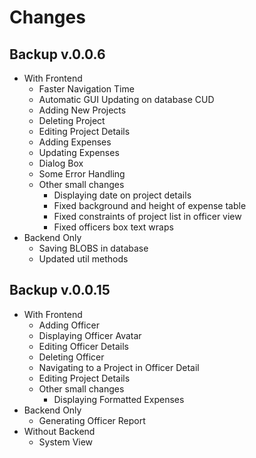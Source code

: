 # Changes

## Backup v.0.0.6
  - With Frontend
    - Faster Navigation Time
    - Automatic GUI Updating on database CUD
    - Adding New Projects
    - Deleting Project
    - Editing Project Details
    - Adding Expenses
    - Updating Expenses
    - Dialog Box
    - Some Error Handling
    - Other small changes
      - Displaying date on project details
      - Fixed background and height of expense table
      - Fixed constraints of project list in officer view
      - Fixed officers box text wraps
  - Backend Only
      - Saving BLOBS in database
      - Updated util methods

## Backup v.0.0.15
  - With Frontend
    - Adding Officer
    - Displaying Officer Avatar
    - Editing Officer Details
    - Deleting Officer
    - Navigating to a Project in Officer Detail
    - Editing Project Details
    - Other small changes
      - Displaying Formatted Expenses
  - Backend Only
    - Generating Officer Report
  - Without Backend
    - System View